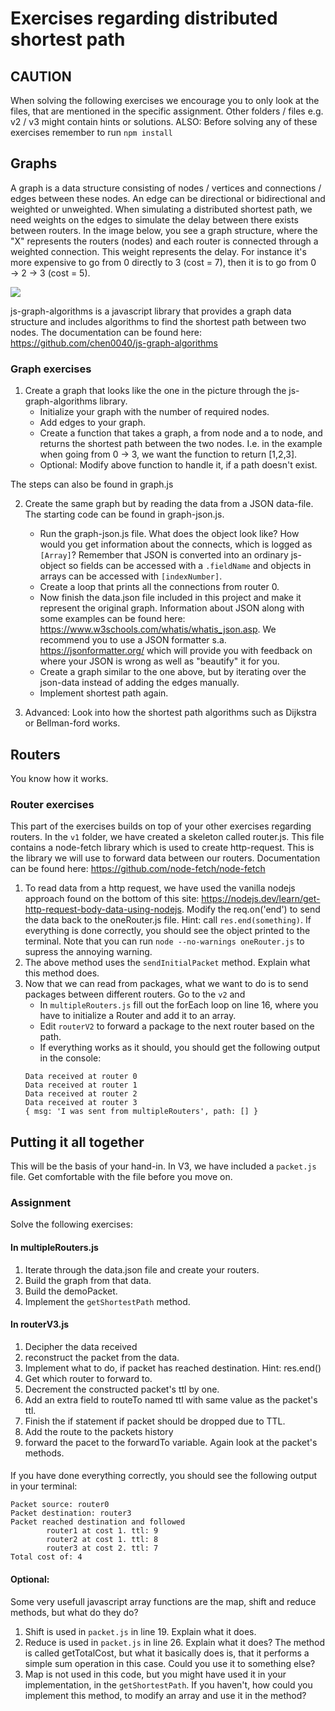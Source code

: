 # Exercises regarding distributed shortest path

## CAUTION
When solving the following exercises we encourage you to only look at the files, that are mentioned in the specific assignment. Other folders / files e.g. v2 / v3 might contain hints or solutions. 
ALSO: Before solving any of these exercises remember to run `npm install`

## Graphs
A graph is a data structure consisting of nodes / vertices and connections / edges between these nodes. An edge can be directional or bidirectional and weighted or unweighted. When simulating a distributed shortest path, we need weights on the edges to simulate the delay between there exists between routers. In the image below, you see a graph structure, where the "X" represents the routers (nodes) and each router is connected through a weighted connection. This weight represents the delay. For instance it's more expensive to go from 0 directly to 3 (cost = 7), then it is to go from 0 → 2 → 3 (cost = 5).

![](https://imgur.com/CWvc431.png)

js-graph-algorithms is a javascript library that provides a graph data structure and includes algorithms to find the shortest path between two nodes. The documentation can be found here: https://github.com/chen0040/js-graph-algorithms

### Graph exercises
1. Create a graph that looks like the one in the picture through the js-graph-algorithms library. 
    - Initialize your graph with the number of required nodes.
    - Add edges to your graph.
    - Create a function that takes a graph, a from node and a to node, and returns the shortest path between the two nodes. I.e. in the example when going from 0 → 3, we want the function to return [1,2,3].
    - Optional: Modify above function to handle it, if a path doesn't exist. 

The steps can also be found in graph.js

2. Create the same graph but by reading the data from a JSON data-file. The starting code can be found in graph-json.js.
    - Run the graph-json.js file. What does the object look like? How would you get information about the connects, which is logged as `[Array]`? Remember that JSON is converted into an ordinary js-object so fields can be accessed with a `.fieldName` and objects in arrays can be accessed with `[indexNumber]`.
    - Create a loop that prints all the connections from router 0.  
    - Now finish the data.json file included in this project and make it represent the original graph. Information about JSON along with some examples can be found here: https://www.w3schools.com/whatis/whatis_json.asp. We recommend you to use a JSON formatter s.a. https://jsonformatter.org/ which will provide you with feedback on where your JSON is wrong as well as "beautify" it for you. 
    - Create a graph similar to the one above, but by iterating over the json-data instead of adding the edges manually. 
    - Implement shortest path again. 

3. Advanced: Look into how the shortest path algorithms such as Dijkstra or Bellman-ford works. 

## Routers 
You know how it works.

### Router exercises
This part of the exercises builds on top of your other exercises regarding routers. In the `v1` folder, we have created a skeleton called router.js. This file contains a node-fetch library which is used to create http-request. This is the library we will use to forward data between our routers. Documentation can be found here: https://github.com/node-fetch/node-fetch
1. To read data from a http request, we have used the vanilla nodejs approach found on the bottom of this site: https://nodejs.dev/learn/get-http-request-body-data-using-nodejs. Modify the req.on('end') to send the data back to the oneRouter.js file. Hint: call `res.end(something)`. If everything is done correctly, you should see the object printed to the terminal. Note that you can run `node --no-warnings oneRouter.js` to supress the annoying warning. 
2. The above method uses the `sendInitialPacket` method. Explain what this method does. 
3. Now that we can read from packages, what we want to do is to send packages between different routers. Go to the `v2` and
    - In `multipleRouters.js` fill out the forEach loop on line 16, where you have to initialize a Router and add it to an array. 
    - Edit `routerV2` to forward a package to the next router based on the path.
    - If everything works as it should, you should get the following output in the console: 
    ```
    Data received at router 0
    Data received at router 1
    Data received at router 2
    Data received at router 3
    { msg: 'I was sent from multipleRouters', path: [] }
    ``` 

## Putting it all together
This will be the basis of your hand-in. In V3, we have included a `packet.js` file. Get comfortable with the file before you move on. 

### Assignment
Solve the following exercises:

#### In multipleRouters.js
1. Iterate through the data.json file and create your routers.
2. Build the graph from that data.
3. Build the demoPacket.
4. Implement the `getShortestPath` method.

#### In routerV3.js
1. Decipher the data received
2. reconstruct the packet from the data. 
3. Implement what to do, if packet has reached destination. Hint: res.end()
4. Get which router to forward to.
5. Decrement the constructed packet's ttl by one.
6. Add an extra field to routeTo named ttl with same value as the packet's ttl.
7. Finish the if statement if packet should be dropped due to TTL.
8. Add the route to the packets history
9. forward the pacet to the forwardTo variable. Again look at the packet's methods.

####
If you have done everything correctly, you should see the following output in your terminal:
```
Packet source: router0
Packet destination: router3
Packet reached destination and followed 
        router1 at cost 1. ttl: 9
        router2 at cost 1. ttl: 8
        router3 at cost 2. ttl: 7
Total cost of: 4
```

#### Optional:
Some very usefull javascript array functions are the map, shift and reduce methods, but what do they do?
1. Shift is used in `packet.js` in line 19. Explain what it does.
2. Reduce is used in `packet.js` in line 26. Explain what it does? The method is called getTotalCost, but what it basically does is, that it performs a simple sum operation in this case. Could you use it to something else?
3. Map is not used in this code, but you might have used it in your implementation, in the `getShortestPath`. If you haven't, how could you implement this method, to modify an array and use it in the method?
